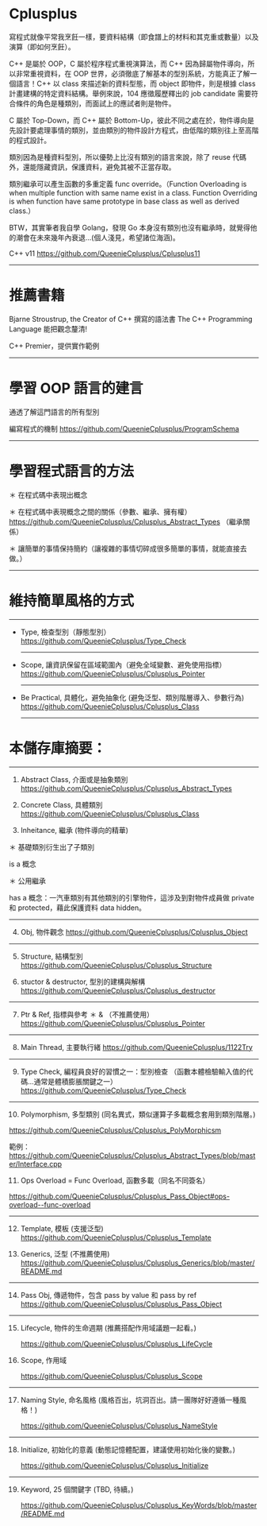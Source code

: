# Cplusplus

寫程式就像平常我烹飪一樣，要資料結構（即食譜上的材料和其克重或數量）以及 演算（即如何烹飪）。

C++ 是屬於 OOP，C 屬於程序程式重視演算法，而 C++ 因為歸屬物件導向，所以非常重視資料，在 OOP 世界，必須徹底了解基本的型別系統，方能真正了解一個語言！C++ 以 class 來描述新的資料型態，而 object 即物件，則是根據 class 計畫建構的特定資料結構。舉例來說，104 應徵履歷釋出的 job candidate 需要符合條件的角色是種類別，而面試上的應試者則是物件。

C 屬於 Top-Down，而 C++ 屬於 Bottom-Up，彼此不同之處在於，物件導向是先設計要處理事情的類別，並由類別的物件設計方程式，由低階的類別往上至高階的程式設計。

類別因為是種資料型別，所以優勢上比沒有類別的語言來說，除了 reuse 代碼外，還能隱藏資訊，保護資料，避免其被不正當存取。

類別繼承可以產生函數的多重定義 func override。（Function Overloading is when multiple function with same name exist in a class. Function Overriding is when function have same prototype in base class as well as derived class.）

BTW，其實筆者我自學 Golang，發現 Go 本身沒有類別也沒有繼承時，就覺得他的潮會在未來幾年內衰退...(個人淺見，希望諸位海涵)。

C++ v11 https://github.com/QueenieCplusplus/Cplusplus11

_____________

# 推薦書籍

  Bjarne Stroustrup, the Creator of C++ 撰寫的語法書 The C++ Programming Language
  能把觀念釐清!
  
  C++ Premier，提供實作範例
  
 _____________

# 學習 OOP 語言的建言

通透了解這門語言的所有型別

編寫程式的機制
  https://github.com/QueenieCplusplus/ProgramSchema
  
  _____________

# 學習程式語言的方法

＊ 在程式碼中表現出概念

＊ 在程式碼中表現概念之間的關係（參數、繼承、擁有權）
   https://github.com/QueenieCplusplus/Cplusplus_Abstract_Types （繼承關係）

＊ 讓簡單的事情保持簡約（讓複雜的事情切碎成很多簡單的事情，就能直接去做。）

_____________

# 維持簡單風格的方式

_____________

* Type, 檢查型別（靜態型別） 
  https://github.com/QueenieCplusplus/Type_Check
  
  _____________

* Scope, 讓資訊保留在區域範圍內（避免全域變數、避免使用指標）
  https://github.com/QueenieCplusplus/Cplusplus_Pointer
  
  _____________

* Be Practical, 具體化，避免抽象化 (避免泛型、類別階層導入、參數行為) 
  https://github.com/QueenieCplusplus/Cplusplus_Class
  
  _____________

# 本儲存庫摘要：

_____________

1. Abstract Class, 介面或是抽象類別
  https://github.com/QueenieCplusplus/Cplusplus_Abstract_Types
  
2. Concrete Class, 具體類別
  https://github.com/QueenieCplusplus/Cplusplus_Class
   
3. Inheitance, 繼承 (物件導向的精華)

＊ 基礎類別衍生出了子類別

   is a 概念

＊ 公用繼承

  has a 概念：一汽車類別有其他類別的引擎物件，這涉及到對物件成員做 private 和 protected，藉此保護資料 data hidden。
_____________

4. Obj, 物件觀念
  https://github.com/QueenieCplusplus/Cplusplus_Object
  
_____________
  
5. Structure, 結構型別
  https://github.com/QueenieCplusplus/Cplusplus_Structure
  
6. stuctor & destructor, 型別的建構與解構
  https://github.com/QueenieCplusplus/Cplusplus_destructor
  
_____________
  
7. Ptr & Ref, 指標與參考 ＊ & （不推薦使用）
  https://github.com/QueenieCplusplus/Cplusplus_Pointer
  
_____________
  
8. Main Thread, 主要執行緒
  https://github.com/QueenieCplusplus/1122Try
  
_____________
  
9. Type Check, 編程員良好的習慣之一：型別檢查 （函數本體檢驗輸入值的代碼...通常是體積膨脹關鍵之一）
  https://github.com/QueenieCplusplus/Type_Check
  
_____________
  
10. Polymorphism, 多型類別 (同名異式，類似運算子多載概念套用到類別階層。)

   https://github.com/QueenieCplusplus/Cplusplus_PolyMorphicsm

   範例：
   https://github.com/QueenieCplusplus/Cplusplus_Abstract_Types/blob/master/Interface.cpp
   
11. Ops Overload = Func Overload, 函數多載（同名不同簽名）
   
   https://github.com/QueenieCplusplus/Cplusplus_Pass_Object#ops-overload--func-overload
   
_____________

12. Template, 模板 (支援泛型)
  https://github.com/QueenieCplusplus/Cplusplus_Template

13. Generics, 泛型 (不推薦使用)
  https://github.com/QueenieCplusplus/Cplusplus_Generics/blob/master/README.md
  
_____________

14. Pass Obj, 傳遞物件，包含 pass by value 和 pass by ref
  https://github.com/QueenieCplusplus/Cplusplus_Pass_Object
  
_____________

15. Lifecycle, 物件的生命週期 (推薦搭配作用域議題一起看。)

    https://github.com/QueenieCplusplus/Cplusplus_LifeCycle
    
16. Scope, 作用域
 
     https://github.com/QueenieCplusplus/Cplusplus_Scope
  
_____________

17. Naming Style, 命名風格 (風格百出，坑洞百出。請一團隊好好遵循一種風格！)

    https://github.com/QueenieCplusplus/Cplusplus_NameStyle
    
 _____________
 
 18. Initialize, 初始化的意義 (動態記憶體配置，建議使用初始化後的變數。)
 
     https://github.com/QueenieCplusplus/Cplusplus_Initialize

 _____________    
 
 19. Keyword, 25 個關鍵字 (TBD, 待續。)
 
      https://github.com/QueenieCplusplus/Cplusplus_KeyWords/blob/master/README.md
 
 






